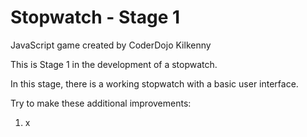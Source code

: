 # Stopwatch - Stage 1
JavaScript game created by CoderDojo Kilkenny

This is Stage 1 in the development of a stopwatch.

In this stage, there is a working stopwatch with a basic user interface.

Try to make these additional improvements:

1. x
